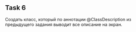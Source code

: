 ## Task 6

Создать класс, который по аннотации @ClassDescription из предыдущего задания выводит все описание на экран.


